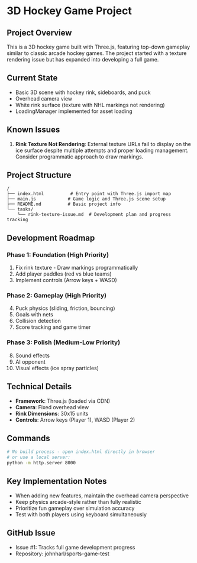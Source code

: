 # 3D Hockey Game Project

## Project Overview
This is a 3D hockey game built with Three.js, featuring top-down gameplay similar to classic arcade hockey games. The project started with a texture rendering issue but has expanded into developing a full game.

## Current State
- Basic 3D scene with hockey rink, sideboards, and puck
- Overhead camera view
- White rink surface (texture with NHL markings not rendering)
- LoadingManager implemented for asset loading

## Known Issues
1. **Rink Texture Not Rendering**: External texture URLs fail to display on the ice surface despite multiple attempts and proper loading management. Consider programmatic approach to draw markings.

## Project Structure
```
/
├── index.html          # Entry point with Three.js import map
├── main.js            # Game logic and Three.js scene setup
├── README.md          # Basic project info
└── tasks/
    └── rink-texture-issue.md  # Development plan and progress tracking
```

## Development Roadmap

### Phase 1: Foundation (High Priority)
1. Fix rink texture - Draw markings programmatically
2. Add player paddles (red vs blue teams)
3. Implement controls (Arrow keys + WASD)

### Phase 2: Gameplay (High Priority)
4. Puck physics (sliding, friction, bouncing)
5. Goals with nets
6. Collision detection
7. Score tracking and game timer

### Phase 3: Polish (Medium-Low Priority)
8. Sound effects
9. AI opponent
10. Visual effects (ice spray particles)

## Technical Details
- **Framework**: Three.js (loaded via CDN)
- **Camera**: Fixed overhead view
- **Rink Dimensions**: 30x15 units
- **Controls**: Arrow keys (Player 1), WASD (Player 2)

## Commands
```bash
# No build process - open index.html directly in browser
# or use a local server:
python -m http.server 8000
```

## Key Implementation Notes
- When adding new features, maintain the overhead camera perspective
- Keep physics arcade-style rather than fully realistic
- Prioritize fun gameplay over simulation accuracy
- Test with both players using keyboard simultaneously

## GitHub Issue
- Issue #1: Tracks full game development progress
- Repository: johnharl/sports-game-test